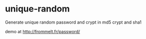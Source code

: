 unique-random
=============

Generate unique random password and crypt in md5 crypt and sha1

demo at http://frommelt.fr/password/
